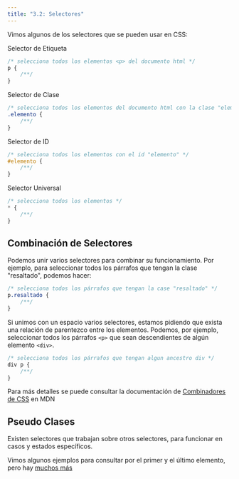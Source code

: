 ```yaml
---
title: "3.2: Selectores"
---
```


Vimos algunos de los selectores que se pueden usar en CSS:

Selector de Etiqueta

```css
/* selecciona todos los elementos <p> del documento html */
p {
    /**/
}
```

Selector de Clase

```css
/* selecciona todos los elementos del documento html con la clase "elemento" */
.elemento {
    /**/
}
```

Selector de ID

```css
/* selecciona todos los elementos con el id "elemento" */
#elemento {
    /**/
}
```

Selector Universal

```css
/* selecciona todos los elementos */
* {
    /**/
}
```

## Combinación de Selectores

Podemos unir varios selectores para combinar su funcionamiento. Por ejemplo, para seleccionar todos los párrafos que tengan la clase "resaltado", podemos hacer:

```css
/* selecciona todos los párrafos que tengan la case "resaltado" */
p.resaltado {
    /**/
}
```

Si unimos con un espacio varios selectores, estamos pidiendo que exista una relación de parentezco entre los elementos. Podemos, por ejemplo, seleccionar todos los párrafos `<p>` que sean descendientes de algún elemento `<div>`.

```css
/* selecciona todos los párrafos que tengan algun ancestro div */
div p {
    /**/
}
```

Para más detalles se puede consultar la documentación de [Combinadores de CSS](https://developer.mozilla.org/es/docs/Learn/CSS/Building_blocks/Selectors/Combinators) en MDN

## Pseudo Clases

Existen selectores que trabajan sobre otros selectores, para funcionar en casos y estados específicos.

Vimos algunos ejemplos para consultar por el primer y el último elemento, pero hay [muchos más](https://developer.mozilla.org/en-US/docs/Web/CSS/Pseudo-classes)
